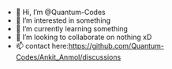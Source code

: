 - 👋 Hi, I’m @Quantum-Codes
- 👀 I’m interested in something
- 🌱 I’m currently learning something
- 💞️ I’m looking to collaborate on nothing xD
- 📫 contact here:https://github.com/Quantum-Codes/Ankit_Anmol/discussions

<!---
Quantum-Codes/Quantum-Codes is a ✨ special ✨ repository because its `README.md` (this file) appears on your GitHub profile.
You can click the Preview link to take a look at your changes.
--->
